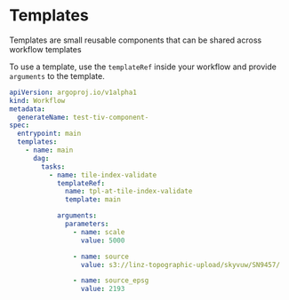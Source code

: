 # Templates

Templates are small reusable components that can be shared across workflow templates

To use a template, use the `templateRef` inside your workflow and provide `arguments` to the template.

```yaml
apiVersion: argoproj.io/v1alpha1
kind: Workflow
metadata:
  generateName: test-tiv-component-
spec:
  entrypoint: main
  templates:
    - name: main
      dag:
        tasks:
          - name: tile-index-validate
            templateRef:
              name: tpl-at-tile-index-validate
              template: main

            arguments:
              parameters:
                - name: scale
                  value: 5000

                - name: source
                  value: s3://linz-topographic-upload/skyvuw/SN9457/

                - name: source_epsg
                  value: 2193
```
